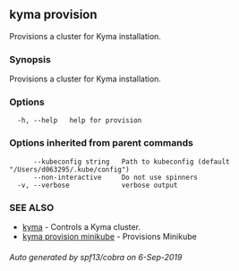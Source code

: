 ## kyma provision

Provisions a cluster for Kyma installation.

### Synopsis

Provisions a cluster for Kyma installation.

### Options

```
  -h, --help   help for provision
```

### Options inherited from parent commands

```
      --kubeconfig string   Path to kubeconfig (default "/Users/d063295/.kube/config")
      --non-interactive     Do not use spinners
  -v, --verbose             verbose output
```

### SEE ALSO

* [kyma](kyma.md)	 - Controls a Kyma cluster.
* [kyma provision minikube](kyma_provision_minikube.md)	 - Provisions Minikube

###### Auto generated by spf13/cobra on 6-Sep-2019
